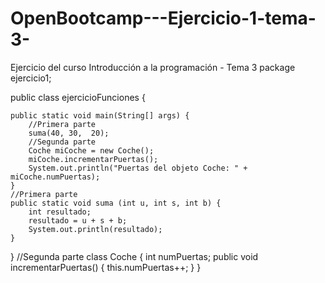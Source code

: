 # OpenBootcamp---Ejercicio-1-tema-3-
Ejercicio del curso Introducción a la programación - Tema 3
package ejercicio1;

public class ejercicioFunciones {

	public static void main(String[] args) {
		//Primera parte
		suma(40, 30,  20);
		//Segunda parte
		Coche miCoche = new Coche();
		miCoche.incrementarPuertas();
		System.out.println("Puertas del objeto Coche: " + miCoche.numPuertas);
	}
	//Primera parte
	public static void suma (int u, int s, int b) {
		int resultado;
		resultado = u + s + b;
		System.out.println(resultado);
	}
}
//Segunda parte
	class Coche {
	int numPuertas;
	public void incrementarPuertas() {
		this.numPuertas++;
}
}

